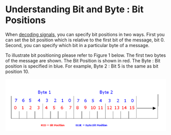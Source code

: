 # Understanding Bit and Byte : Bit Positions

When [decoding signals](./), you can specify bit positions in two ways. First you can set the bit position which is relative to the first bit of the message, bit 0. Second, you can specify which bit in a particular byte of a message.

To illustrate bit positioning please refer to Figure 1 below. The first two bytes of the message are shown. The Bit Position is shown in red. The Byte : Bit position is specified in blue. For example, Byte 2 : Bit 5 is the same as bit position 10.

![Figure 1: Two ways to specify locations in messages.](../../../../.gitbook/assets/spyInBitPos.gif)
